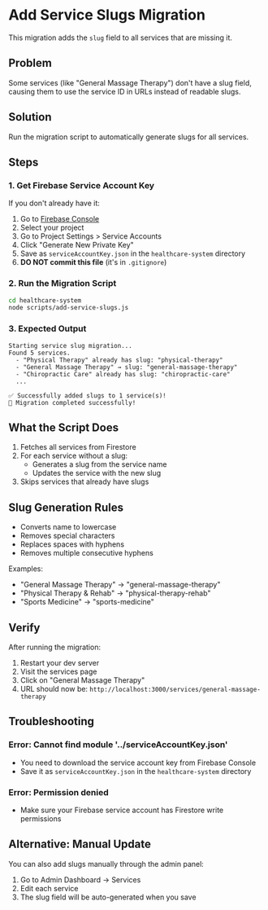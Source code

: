 # Add Service Slugs Migration

This migration adds the `slug` field to all services that are missing it.

## Problem
Some services (like "General Massage Therapy") don't have a slug field, causing them to use the service ID in URLs instead of readable slugs.

## Solution
Run the migration script to automatically generate slugs for all services.

## Steps

### 1. Get Firebase Service Account Key

If you don't already have it:
1. Go to [Firebase Console](https://console.firebase.google.com/)
2. Select your project
3. Go to Project Settings > Service Accounts
4. Click "Generate New Private Key"
5. Save as `serviceAccountKey.json` in the `healthcare-system` directory
6. **DO NOT commit this file** (it's in `.gitignore`)

### 2. Run the Migration Script

```bash
cd healthcare-system
node scripts/add-service-slugs.js
```

### 3. Expected Output

```
Starting service slug migration...
Found 5 services.
  - "Physical Therapy" already has slug: "physical-therapy"
  - "General Massage Therapy" → slug: "general-massage-therapy"
  - "Chiropractic Care" already has slug: "chiropractic-care"
  ...

✅ Successfully added slugs to 1 service(s)!
🎉 Migration completed successfully!
```

## What the Script Does

1. Fetches all services from Firestore
2. For each service without a slug:
   - Generates a slug from the service name
   - Updates the service with the new slug
3. Skips services that already have slugs

## Slug Generation Rules

- Converts name to lowercase
- Removes special characters
- Replaces spaces with hyphens
- Removes multiple consecutive hyphens

Examples:
- "General Massage Therapy" → "general-massage-therapy"
- "Physical Therapy & Rehab" → "physical-therapy-rehab"
- "Sports   Medicine" → "sports-medicine"

## Verify

After running the migration:
1. Restart your dev server
2. Visit the services page
3. Click on "General Massage Therapy"
4. URL should now be: `http://localhost:3000/services/general-massage-therapy`

## Troubleshooting

### Error: Cannot find module '../serviceAccountKey.json'
- You need to download the service account key from Firebase Console
- Save it as `serviceAccountKey.json` in the `healthcare-system` directory

### Error: Permission denied
- Make sure your Firebase service account has Firestore write permissions

## Alternative: Manual Update

You can also add slugs manually through the admin panel:
1. Go to Admin Dashboard → Services
2. Edit each service
3. The slug field will be auto-generated when you save

